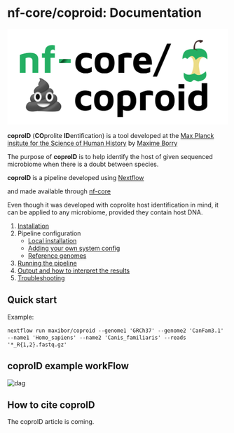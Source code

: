# nf-core/coproid: Documentation

![nf-core-logo](../assets/img/coproid_logo.png)

**coproID** (**CO**prolite **ID**entification) is a tool developed at the
[Max Planck insitute for the Science of Human History](http://www.shh.mpg.de/en)
by [Maxime Borry](https://github.com/maxibor)

The purpose of **coproID** is to help identify the host of given sequenced
microbiome when there is a doubt between species.

**coproID** is a pipeline developed using [Nextflow](https://www.nextflow.io/)

and made available through [nf-core](https://github.com/nf-core)

Even though it was developed with coprolite host identification in mind, it can
 be applied to any microbiome, provided they contain host DNA.

1. [Installation](https://nf-co.re/usage/installation)
2. Pipeline configuration
    - [Local installation](https://nf-co.re/usage/local_installation)
    - [Adding your own system config](https://nf-co.re/usage/adding_own_config)
    - [Reference genomes](https://nf-co.re/usage/reference_genomes)
3. [Running the pipeline](usage.md)
4. [Output and how to interpret the results](output.md)
5. [Troubleshooting](https://nf-co.re/usage/troubleshooting)

## Quick start

Example:

    nextflow run maxibor/coproid --genome1 'GRCh37' --genome2 'CanFam3.1' --name1 'Homo_sapiens' --name2 'Canis_familiaris' --reads '*_R{1,2}.fastq.gz'

## coproID example workFlow

![dag](source/_static/img/coproid_dag.png)

## How to cite coproID

The coproID article is coming.
